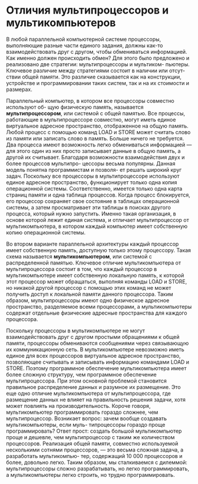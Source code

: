 ﻿# Отличия мультипроцессоров и мультикомпьютеров

В любой параллельной компьютерной системе процессоры, выполняющие разные
части единого задания, должны как-то взаимодействовать друг с другом, чтобы
обмениваться информацией. Как именно должен происходить обмен? Для этого
было предложено и реализовано две стратегии: мультипроцессоры и мультиком-
пьютеры. Ключевое различие между стратегиями состоит в наличии или отсут-
ствии общей памяти. Это различие сказывается как на конструкции, устройстве
и программировании таких систем, так и на их стоимости и размерах.

Параллельный компьютер, в котором все процессоры совместно используют об-
щую физическую память, называется **мультипроцессором**, или системой с общей
памятью. Все процессы, работающие в мультипроцессоре совместно,
могут иметь единое виртуальное адресное пространство, отображенное на общую
память. Любой процесс с помощью команд LOAD и STORE может считать слово из
памяти или записать слово в память. Больше ничего не требуется. Два процесса
имеют возможность легко обмениваться информацией — для этого один из них
просто записывает данные в общую память, а другой их считывает.
Благодаря возможности взаимодействия двух и более процессов мультипро-
цессоры весьма популярны. Данная модель понятна программистам и позволя-
ет решать широкий круг задач. Поскольку все процессоры в мультипроцессоре используют 
единое адресное пространство, функционирует только одна копия операционной системы.
Соответственно, имеется только одна карта страниц памяти и одна таблица
процессов. Когда процесс блокируется, его процессор сохраняет свое состояние
в таблицах операционной системы, а затем просматривает эти таблицы в поисках
другого процесса, который нужно запустить. Именно такая организация, в основе
которой лежит единая система, и отличает мультипроцессор от мультикомпьютера,
в котором каждый компьютер имеет собственную копию операционной системы.

Во втором варианте параллельной архитектуры каждый процессор имеет 
собственную память, доступную только этому процессору. Такая схема называется
**мультикомпьютером**, или системой с распределенной памятью.
Ключевое отличие мультикомпьютера от мультипроцессора состоит в том, что
каждый процессор в мультикомпьютере имеет собственную локальную память,
к которой этот процессор может обращаться, выполняя команды LOAD и STORE, но
никакой другой процессор с помощью этих команд не может получить доступ
к локальной памяти данного процессора. Таким образом, мультипроцессоры имеют 
одно физическое адресное пространство, разделяемое всеми процессорами,
а мультикомпьютеры содержат отдельные физические адресные пространства
для каждого процессора.

Поскольку процессоры в мультикомпьютере не могут взаимодействовать друг
с другом простыми обращениями к общей памяти, процессоры обмениваются 
сообщениями через связывающую их коммуникационную сеть. В мультикомпьютере невозможно иметь
единое для всех процессоров виртуальное адресное пространство, позволяющее
считывать и записывать информацию командами LOAD и STORE. 
Поэтому программное обеспечение мультикомпьютера имеет более сложную структуру, 
чем программное обеспечение мультипроцессора. При этом основной проблемой становится правильное распределение
данных и разумное их размещение. Это еще одно отличие мультикомпьютера от
мультипроцессора, где размещение данных не влияет на правильность решения
задачи, хотя может повлиять на производительность.
Короче говоря, мультикомпьютер программировать гораздо сложнее, чем мультипроцессор.
Возникает вопрос: зачем вообще создавать мультикомпьютеры, если муль-
типроцессоры гораздо проще программировать? Ответ прост: создать большой
мультикомпьютер проще и дешевле, чем мультипроцессор с таким же количеством
процессоров. Реализация общей памяти, совместно используемой несколькими
сотнями процессоров, — это весьма сложная задача, а разработать мультикомпью-
тер, содержащий 10 000 процессоров и более, довольно легко. 
Таким образом, мы сталкиваемся с дилеммой: мультипроцессоры сложно
разрабатывать, но легко программировать, а мультикомпьютеры легко строить,
но трудно программировать.